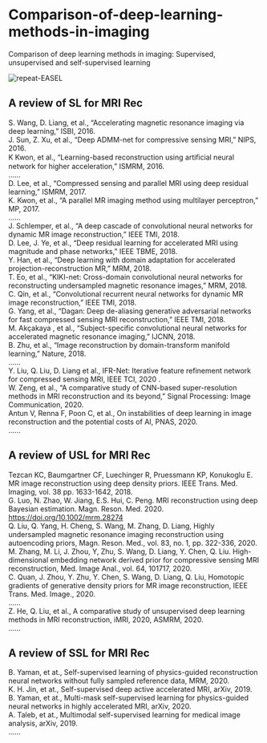 # Comparison-of-deep-learning-methods-in-imaging
Comparison of deep learning methods in imaging: Supervised, unsupervised and self-supervised learning

![repeat-EASEL](https://github.com/yqx7150/Comparison-of-deep-learning-methods-in-imaging/tree/main/Figs/1.png)

## A review of SL for MRI Rec
S. Wang, D. Liang, et al., “Accelerating magnetic resonance imaging via deep learning,” ISBI, 2016.      
J. Sun, Z. Xu, et al., “Deep ADMM-net for compressive sensing MRI,” NIPS, 2016.     
K Kwon, et al., “Learning-based reconstruction using artiﬁcial neural network for higher acceleration,” ISMRM, 2016.    
......    
D. Lee, et al., “Compressed sensing and parallel MRI using deep residual learning,” ISMRM, 2017.     
K. Kwon, et al., “A parallel MR imaging method using multilayer perceptron,” MP, 2017.    
......    
J. Schlemper, et al., “A deep cascade of convolutional neural networks for dynamic MR image reconstruction,” IEEE TMI, 2018.  
D. Lee, J. Ye, et al., “Deep residual learning for accelerated MRI using magnitude and phase networks,” IEEE TBME, 2018.  
Y. Han, et al., “Deep learning with domain adaptation for accelerated projection-reconstruction MR,” MRM, 2018.  
T. Eo, et al., “KIKI-net: Cross-domain convolutional neural networks for reconstructing undersampled magnetic resonance images,” MRM, 2018.  
C. Qin, et al., “Convolutional recurrent neural networks for dynamic MR image reconstruction,” IEEE TMI, 2018.  
G. Yang, et al., “Dagan: Deep de-aliasing generative adversarial networks for fast compressed sensing MRI reconstruction,” IEEE TMI, 2018.  
M. Akçakaya , et al., “Subject-specific convolutional neural networks for accelerated magnetic resonance imaging,” IJCNN, 2018.  
B. Zhu, et al., “Image reconstruction by domain-transform manifold learning,” Nature, 2018.  
......   
Y. Liu, Q. Liu, D. Liang et al., IFR-Net: Iterative feature refinement network for compressed sensing MRI, IEEE TCI, 2020 .    
W. Zeng, et al., “A comparative study of CNN-based super-resolution methods in MRI reconstruction and its beyond,” Signal Processing: Image Communication, 2020.  
Antun V, Renna F, Poon C, et al., On instabilities of deep learning in image reconstruction and the potential costs of AI, PNAS, 2020.     
......   

## A review of USL for MRI Rec
Tezcan KC, Baumgartner CF, Luechinger R, Pruessmann KP, Konukoglu E. MR image reconstruction using deep density priors. IEEE Trans. Med. Imaging, vol. 38 pp. 1633-1642, 2018.   
G. Luo, N. Zhao, W. Jiang, E.S. Hui, C. Peng. MRI reconstruction using deep Bayesian estimation. Magn. Reson. Med. 2020. https://doi.org/10.1002/mrm.28274        
Q. Liu, Q. Yang, H. Cheng, S. Wang, M. Zhang, D. Liang, Highly undersampled magnetic resonance imaging reconstruction using autoencoding priors, Magn. Reson. Med., vol. 83, no. 1, pp. 322-336, 2020.           
M. Zhang, M. Li, J. Zhou, Y, Zhu, S. Wang, D. Liang, Y. Chen, Q. Liu. High-dimensional embedding network derived prior for compressive sensing MRI reconstruction, Med. Image Anal., vol. 64, 101717, 2020.       
C. Quan, J. Zhou, Y. Zhu, Y. Chen, S. Wang, D. Liang, Q. Liu, Homotopic gradients of generative density priors for MR image reconstruction, IEEE Trans. Med. Image., 2020.    
......   
Z. He, Q. Liu, et al., A comparative study of unsupervised deep learning methods in MRI reconstruction, iMRI, 2020, ASMRM, 2020.    
......      

## A review of SSL for MRI Rec
B. Yaman, et at., Self-supervised learning of physics-guided reconstruction neural networks without fully sampled reference data, MRM, 2020.     
K. H. Jin, et at., Self-supervised deep active accelerated MRI, arXiv, 2019.      
B. Yaman, et at., Multi-mask self-supervised learning for physics-guided neural networks in highly accelerated MRI, arXiv, 2020.    
A. Taleb, et at., Multimodal self-supervised learning for medical image analysis, arXiv, 2019.      
......      








